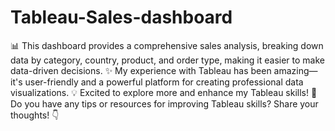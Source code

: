 # Tableau-Sales-dashboard
📊 This dashboard provides a comprehensive sales analysis, breaking down data by category, country, product, and order type, making it easier to make data-driven decisions.
✨ My experience with Tableau has been amazing—it's user-friendly and a powerful platform for creating professional data visualizations.
💡 Excited to explore more and enhance my Tableau skills!
📢 Do you have any tips or resources for improving Tableau skills? Share your thoughts! 👇
